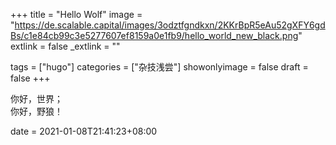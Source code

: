 +++
title = "Hello Wolf"
image = "https://de.scalable.capital/images/3odztfgndkxn/2KKrBpR5eAu52gXFY6gdBs/c1e84cb99c3e5277607ef8159a0e1fb9/hello_world_new_black.png"
extlink = false
_extlink = ""

tags = ["hugo"]
categories = ["杂技浅尝"]
showonlyimage = false
draft = false
+++

你好，世界；  
你好，野狼！

date = 2021-01-08T21:41:23+08:00